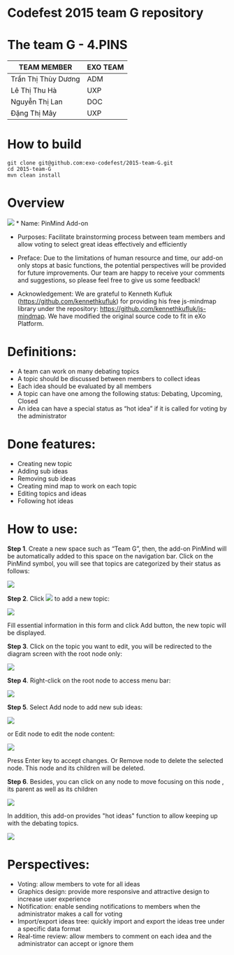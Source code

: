 Codefest 2015 team G repository
===========

# The team G - 4.PINS


TEAM MEMBER | EXO TEAM
------------ | -------------
Trần Thị Thùy Dương | ADM
Lê Thị Thu Hà | UXP
Nguyễn Thị Lan | DOC
Đặng Thị Mây | UXP

# How to build

	git clone git@github.com:exo-codefest/2015-team-G.git
	cd 2015-team-G
	mvn clean install

# Overview 
<img src="images/generalmindmap.png" />
* Name: PinMind Add-on

* Purposes:  Facilitate brainstorming process between team members and allow voting to select great ideas effectively and efficiently

* Preface: Due to the limitations of human resource and time, our add-on only stops at basic functions, the potential perspectives will be provided for future improvements. Our team are happy to receive your comments and suggestions, so please feel free to give us some feedback!
* Acknowledgement: We are grateful to Kenneth Kufluk (https://github.com/kennethkufluk) for providing his free js-mindmap library under the repository: https://github.com/kennethkufluk/js-mindmap. We have modified the original source code to fit in eXo Platform.

# Definitions:

- A team can work on many debating topics
- A topic should be discussed between members to collect ideas
- Each idea should be evaluated by all members
- A topic can have one among the following status: Debating, Upcoming, Closed
- An idea can have a special status as “hot idea” if it is called for voting by the administrator

# Done features:

- Creating new topic
- Adding sub ideas
- Removing sub ideas
- Creating mind map  to work on each topic
- Editing topics and ideas 
- Following hot ideas 

# How to use:

**Step 1**. Create a new space such as “Team G”, then, the add-on PinMind will be automatically added to this space on the navigation bar. Click on the PinMind symbol, you will see that topics are categorized by their status as follows:

<img src="images/navigationbar.png" />

**Step 2**. Click <img src="images/newtopicbtn.png" /> to add a new topic:

 <img src="images/newtopicform.png" />
 
Fill essential information in this form and click Add button, the new topic will be displayed.
 
**Step 3**. Click on the topic you want to edit, you will be redirected to the diagram screen with the root node only:

<img src="images/rootnode.png" />

**Step 4**. Right-click on the root node to access menu bar:

<img src="images/menubar.png" />

**Step 5**. Select Add node to add new sub ideas:

<img src="images/nodedemo.png" />

or Edit node to edit the node content:

<img src="images/nodeedit.png" />

Press Enter key to accept changes.
Or Remove node to delete the selected node. This node and its children will be deleted.

**Step 6**. Besides, you can click on any node to move focusing on this node , its parent as well as its children

<img src="images/focusnode.png" />

In addition, this add-on provides "hot ideas" function to allow keeping up with the debating topics.

<img src="images/top3-1.png" />

# Perspectives:

- Voting: allow members to vote for all ideas
- Graphics design: provide more responsive and attractive design to increase user experience
- Notification: enable sending notifications to members when the administrator makes a call for voting
- Import/export ideas tree: quickly import and export the ideas tree under a specific data format
- Real-time review: allow members to comment on each idea and the administrator can accept or ignore them
